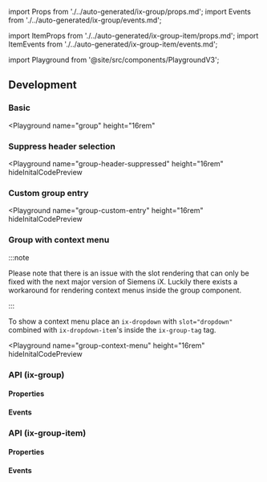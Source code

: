 import Props from './../auto-generated/ix-group/props.md';
import Events from './../auto-generated/ix-group/events.md';

import ItemProps from './../auto-generated/ix-group-item/props.md';
import ItemEvents from './../auto-generated/ix-group-item/events.md';

import Playground from '@site/src/components/PlaygroundV3';

## Development

### Basic

<Playground
name="group"
height="16rem"
>
</Playground>

### Suppress header selection

<Playground
name="group-header-suppressed"
height="16rem"
hideInitalCodePreview
>
</Playground>

### Custom group entry

<Playground
name="group-custom-entry"
height="16rem"
hideInitalCodePreview
>
</Playground>

### Group with context menu

:::note

Please note that there is an issue with the slot rendering that can only be fixed with the next major version of Siemens iX.
Luckily there exists a workaround for rendering context menus inside the group component.

:::

To show a context menu place an `ix-dropdown` with `slot="dropdown"` combined with `ix-dropdown-item`'s inside the `ix-group-tag` tag.

<Playground
name="group-context-menu"
height="16rem"
hideInitalCodePreview
>
</Playground>

### API (ix-group)

#### Properties

<Props />

#### Events

<Events />

### API (ix-group-item)

#### Properties

<ItemProps />

#### Events

<ItemEvents />
